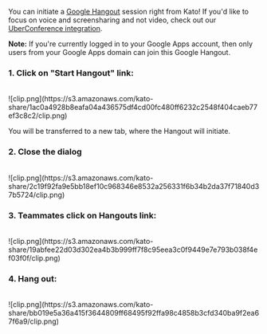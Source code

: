 You can initiate a [Google Hangout](http://www.google.com/hangouts/) session right from Kato! If you'd like to focus on voice and screensharing and not video, check out our [UberConference integration](/articles/en/power-users/uberconference-integration).

**Note:** If you're currently logged in to your Google Apps account, then only users from your Google Apps domain can join this Google Hangout.

### 1. Click on "Start Hangout" link:
<br />
![clip.png](https://s3.amazonaws.com/kato-share/1ac0a4928b8eafa04a436575df4cd00fc480ff6232c2548f404caeb77ef3c8c2/clip.png)

You will be transferred to a new tab, where the Hangout will initiate.

### 2. Close the dialog
<br />
![clip.png](https://s3.amazonaws.com/kato-share/2c19f92fa9e5bb18ef10c968346e8532a256331f6b34b2da37f71840d37b5724/clip.png)

### 3. Teammates click on Hangouts link:
<br />
![clip.png](https://s3.amazonaws.com/kato-share/19abfee22d03d302ea4b3b999ff7f8c95eea3c0f9449e7e793b038f4ef03f0f/clip.png)

### 4. Hang out:
<br />
![clip.png](https://s3.amazonaws.com/kato-share/bb019e5a36a415f3644809ff68495f92ffa98c4858b3cfd340ba9f2ea67f6a9/clip.png)
